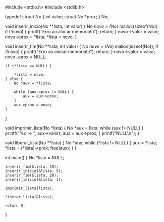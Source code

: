 #include <stdio.h>
#include <stdlib.h>

typedef struct No {
    int valor;
    struct No *prox;
} No;

void inserir_inicio(No **lista, int valor) {
    No *novo = (No*) malloc(sizeof(No));
    if (!novo) {
        printf("Erro ao alocar memoria\n");
        return;
    }
    novo->valor = valor;
    novo->prox = *lista;
    *lista = novo;
}

void inserir_fim(No **lista, int valor) {
    No *novo = (No*) malloc(sizeof(No));
    if (!novo) {
        printf("Erro ao alocar memoria\n");
        return;
    }
    novo->valor = valor;
    novo->prox = NULL;

    if (*lista == NULL) {

        *lista = novo;
    } else {
        No *aux = *lista;
      
        while (aux->prox != NULL) {
            aux = aux->prox;
        }
        aux->prox = novo;
    }
}

void imprimir_lista(No *lista) {
    No *aux = lista;
    while (aux != NULL) {
        printf("%d -> ", aux->valor);
        aux = aux->prox;
    }
    printf("NULL\n");
}

void liberar_lista(No **lista) {
    No *aux;
    while (*lista != NULL) {
        aux = *lista;
        *lista = (*lista)->prox;
        free(aux);
    }
}

int main() {
    No *lista = NULL;

    inserir_fim(&lista, 10);
    inserir_inicio(&lista, 5);
    inserir_fim(&lista, 20);
    inserir_inicio(&lista, 1);

    imprimir_lista(lista);

    liberar_lista(&lista);

    return 0;
}
